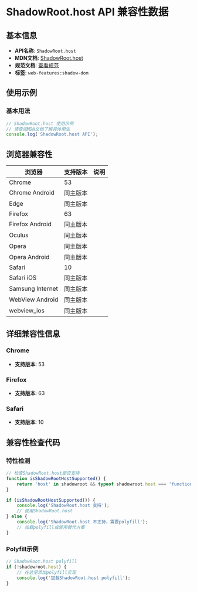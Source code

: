 # ShadowRoot.host API 兼容性数据

## 基本信息

- **API名称**: `ShadowRoot.host`
- **MDN文档**: [ShadowRoot.host](https://developer.mozilla.org/docs/Web/API/ShadowRoot/host)
- **规范文档**: [查看规范](https://dom.spec.whatwg.org/#dom-shadowroot-host)
- **标签**: `web-features:shadow-dom`

## 使用示例

### 基本用法

```javascript
// ShadowRoot.host 使用示例
// 请查阅MDN文档了解具体用法
console.log('ShadowRoot.host API');
```

## 浏览器兼容性

| 浏览器 | 支持版本 | 说明 |
|--------|----------|------|
| Chrome | 53 |  |
| Chrome Android | 同主版本 |  |
| Edge | 同主版本 |  |
| Firefox | 63 |  |
| Firefox Android | 同主版本 |  |
| Oculus | 同主版本 |  |
| Opera | 同主版本 |  |
| Opera Android | 同主版本 |  |
| Safari | 10 |  |
| Safari iOS | 同主版本 |  |
| Samsung Internet | 同主版本 |  |
| WebView Android | 同主版本 |  |
| webview_ios | 同主版本 |  |

## 详细兼容性信息

### Chrome

- **支持版本**: 53

### Firefox

- **支持版本**: 63

### Safari

- **支持版本**: 10

## 兼容性检查代码

### 特性检测

```javascript
// 检查ShadowRoot.host是否支持
function isShadowRootHostSupported() {
    return 'host' in shadowroot && typeof shadowroot.host === 'function';
}

if (isShadowRootHostSupported()) {
    console.log('ShadowRoot.host 支持');
    // 使用ShadowRoot.host
} else {
    console.log('ShadowRoot.host 不支持，需要polyfill');
    // 加载polyfill或使用替代方案
}
```

### Polyfill示例

```javascript
// ShadowRoot.host polyfill
if (!shadowroot.host) {
    // 在这里添加polyfill实现
    console.log('加载ShadowRoot.host polyfill');
}
```

